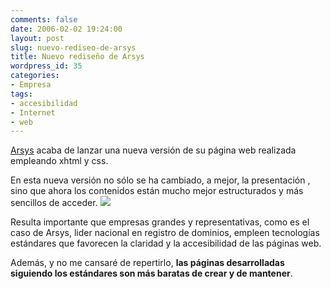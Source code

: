 ```yaml
---
comments: false
date: 2006-02-02 19:24:00
layout: post
slug: nuevo-rediseo-de-arsys
title: Nuevo rediseño de Arsys
wordpress_id: 35
categories:
- Empresa
tags:
- accesibilidad
- Internet
- web
---
```


[Arsys](http://www.arsys.es) acaba de lanzar una nueva versión de su página web realizada empleando xhtml y css.




	

En esta nueva versión no sólo se ha cambiado, a mejor, la presentación , sino que ahora los contenidos están mucho mejor estructurados y más sencillos de acceder.
![](http://jorgegorka.files.wordpress.com/arsys_es_thumb.png)




	

Resulta importante que empresas grandes y representativas, como es el caso de Arsys, lider nacional en registro de dominios, empleen tecnologías estándares que favorecen la claridad y la accesibilidad de las páginas web.




	

Además, y no me cansaré de repertirlo, **las páginas desarrolladas siguiendo los estándares son más baratas de crear y de mantener**.

